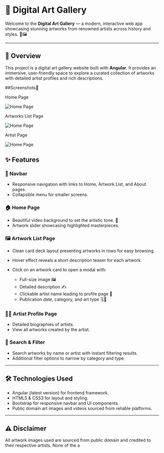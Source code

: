 # 🎨 Digital Art Gallery

Welcome to the **Digital Art Gallery** — a modern, interactive web app showcasing stunning artworks from renowned artists across history and styles. 🌟🖼️

---

## 🌟 Overview

This project is a digital art gallery website built with **Angular**. It provides an immersive, user-friendly space to explore a curated collection of artworks with detailed artist profiles and rich descriptions.

##Screenshots📸

Home Page

![Home Page](./myApp/docs/assets/Home.png)

Artworks List Page

![Home Page](./myApp/docs/assets/Home.png)

Artist Page

![Home Page](./myApp/docs/assets/Home.png)

## ✨ Features

### 🧭 Navbar

* Responsive navigation with links to Home, Artwork List, and About pages.
* Collapsible menu for smaller screens.

### 🏠 Home Page

* Beautiful video background to set the artistic tone. 🎥
* Artwork slider showcasing highlighted masterpieces.

### 🖼️ Artwork List Page

* Clean card deck layout presenting artworks in rows for easy browsing.
* Hover effect reveals a short description teaser for each artwork.
* Click on an artwork card to open a modal with:

  * Full-size image 🖼️
  * Detailed description ✍️
  * Clickable artist name leading to profile page 👤
  * Publication date, category, and art type 🗓️🎨

### 👩‍🎨 Artist Profile Page

* Detailed biographies of artists.
* View all artworks created by the artist.

### 🔎 Search & Filter

* Search artworks by name or artist with instant filtering results.
* Additional filter options to narrow by category and type.

---

## 🛠️ Technologies Used

* Angular (latest version) for frontend framework.
* HTML5 & CSS3 for layout and styling.
* Bootstrap for responsive navbar and UI components.
* Public domain art images and videos sourced from reliable platforms.

---

## ⚠️ Disclaimer

All artwork images used are sourced from public domain and credited to their respective artists. None of the a


